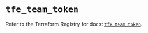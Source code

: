 # `tfe_team_token`

Refer to the Terraform Registry for docs: [`tfe_team_token`](https://registry.terraform.io/providers/hashicorp/tfe/0.62.0/docs/resources/team_token).
